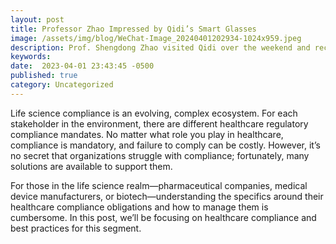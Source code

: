 ```yaml
---
layout: post
title: Professor Zhao Impressed by Qidi’s Smart Glasses
image: /assets/img/blog/WeChat-Image_20240401202934-1024x959.jpeg
description: Prof. Shengdong Zhao visited Qidi over the weekend and received their latest smart glasses, Qidi One Infinity Edition. Impressed, he noted it closely aligns with his vision of Heads-up Computing.
keywords: 
date:  2023-04-01 23:43:45 -0500
published: true
category: Uncategorized
---
```



Life science compliance is an evolving, complex ecosystem. For each stakeholder in the environment, there are different healthcare regulatory compliance mandates. No matter what role you play in healthcare, compliance is mandatory, and failure to comply can be costly. However, it’s no secret that organizations struggle with compliance; fortunately, many solutions are available to support them.

For those in the life science realm—pharmaceutical companies, medical device manufacturers, or biotech—understanding the specifics around their healthcare compliance obligations and how to manage them is cumbersome. In this post, we’ll be focusing on healthcare compliance and best practices for this segment.



